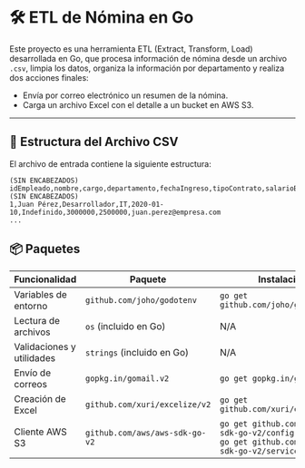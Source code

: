# 🛠️ ETL de Nómina en Go

Este proyecto es una herramienta ETL (Extract, Transform, Load) desarrollada en Go, que procesa información de nómina desde un archivo `.csv`, limpia los datos, organiza la información por departamento y realiza dos acciones finales:

- Envía por correo electrónico un resumen de la nómina.
- Carga un archivo Excel con el detalle a un bucket en AWS S3.

---

## 📁 Estructura del Archivo CSV

El archivo de entrada contiene la siguiente estructura:

```csv
(SIN ENCABEZADOS) idEmpleado,nombre,cargo,departamento,fechaIngreso,tipoContrato,salarioBase,salarioNeto,email (SIN ENCABEZADOS)
1,Juan Pérez,Desarrollador,IT,2020-01-10,Indefinido,3000000,2500000,juan.perez@empresa.com
...
```
## 📦 Paquetes
| Funcionalidad             | Paquete                        | Instalación                                                                                      |
| ------------------------- | ------------------------------ | ------------------------------------------------------------------------------------------------ |
| Variables de entorno      | `github.com/joho/godotenv`     | `go get github.com/joho/godotenv`                                                                |
| Lectura de archivos       | `os` (incluido en Go)          | N/A                                                                                              |
| Validaciones y utilidades | `strings` (incluido en Go)     | N/A                                                                                              |
| Envío de correos          | `gopkg.in/gomail.v2`           | `go get gopkg.in/gomail.v2`                                                                      |
| Creación de Excel         | `github.com/xuri/excelize/v2`  | `go get github.com/xuri/excelize/v2`                                                             |
| Cliente AWS S3            | `github.com/aws/aws-sdk-go-v2` | `go get github.com/aws/aws-sdk-go-v2/config`<br>`go get github.com/aws/aws-sdk-go-v2/service/s3` |
